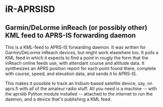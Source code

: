 # iR-APRSISD
## Garmin/DeLorme inReach (or possibly other) KML feed to APRS-IS  forwarding daemon

This is a KML-feed to APRS-IS forwarding daemon. It was written for Garmin/DeLorme inReach devices, but might work elsewhere too. It polls a KML feed in which it expects to find a point in rougly the form that the inReach online feeds use, with attendant course and altitude data. It synthesizes an APRS position report for each point found there, complete with course, speed, and elevation data, and sends it to APRS-IS.
 
This makes it possible to track an Iridium-based satellite device, say, on aprs.fi with all of the amateur radio stuff.  All you need is a machine -- with the aprslib Python module installed -- attached to the internet to run the daemon, and a device that's publishing a KML feed.


